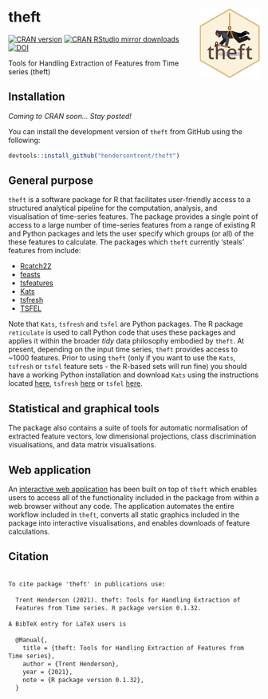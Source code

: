 
# theft <img src="man/figures/logo.png" align="right" width="120" />

[![CRAN
version](http://www.r-pkg.org/badges/version/catch22)](http://www.r-pkg.org/pkg/theft)
[![CRAN RStudio mirror
downloads](http://cranlogs.r-pkg.org/badges/catch22)](http://www.r-pkg.org/pkg/theft)
[![DOI](https://zenodo.org/badge/351259952.svg)](https://zenodo.org/badge/latestdoi/351259952)

Tools for Handling Extraction of Features from Time series (theft)

## Installation

*Coming to CRAN soon… Stay posted\!*

You can install the development version of `theft` from GitHub using the
following:

``` r
devtools::install_github("hendersontrent/theft")
```

## General purpose

`theft` is a software package for R that facilitates user-friendly
access to a structured analytical pipeline for the computation,
analysis, and visualisation of time-series features. The package
provides a single point of access to a large number of time-series
features from a range of existing R and Python packages and lets the
user specify which groups (or all) of the these features to calculate.
The packages which `theft` currently ‘steals’ features from include:

  - [Rcatch22](https://github.com/hendersontrent/Rcatch22)
  - [feasts](https://feasts.tidyverts.org)
  - [tsfeatures](https://github.com/robjhyndman/tsfeatures)
  - [Kats](https://facebookresearch.github.io/Kats/)
  - [tsfresh](https://tsfresh.com)
  - [TSFEL](https://tsfel.readthedocs.io/en/latest/)

Note that `Kats`, `tsfresh` and `tsfel` are Python packages. The R
package `reticulate` is used to call Python code that uses these
packages and applies it within the broader *tidy* data philosophy
embodied by `theft`. At present, depending on the input time series,
`theft` provides access to \~1000 features. Prior to using `theft` (only
if you want to use the `Kats`, `tsfresh` or `tsfel` feature sets - the
R-based sets will run fine) you should have a working Python
installation and download `Kats` using the instructions located
[here](https://facebookresearch.github.io/Kats/), `tsfresh`
[here](https://tsfresh.com) or `tsfel`
[here](https://github.com/fraunhoferportugal/tsfel).

## Statistical and graphical tools

The package also contains a suite of tools for automatic normalisation
of extracted feature vectors, low dimensional projections, class
discrimination visualisations, and data matrix visualisations.

## Web application

An [interactive web
application](https://dynamicsandneuralsystems.shinyapps.io/timeseriesfeaturevis/)
has been built on top of `theft` which enables users to access all of
the functionality included in the package from within a web browser
without any code. The application automates the entire workflow included
in `theft`, converts all static graphics included in the package into
interactive visualisations, and enables downloads of feature
calculations.

## Citation

``` 

To cite package 'theft' in publications use:

  Trent Henderson (2021). theft: Tools for Handling Extraction of
  Features from Time series. R package version 0.1.32.

A BibTeX entry for LaTeX users is

  @Manual{,
    title = {theft: Tools for Handling Extraction of Features from Time series},
    author = {Trent Henderson},
    year = {2021},
    note = {R package version 0.1.32},
  }
```
